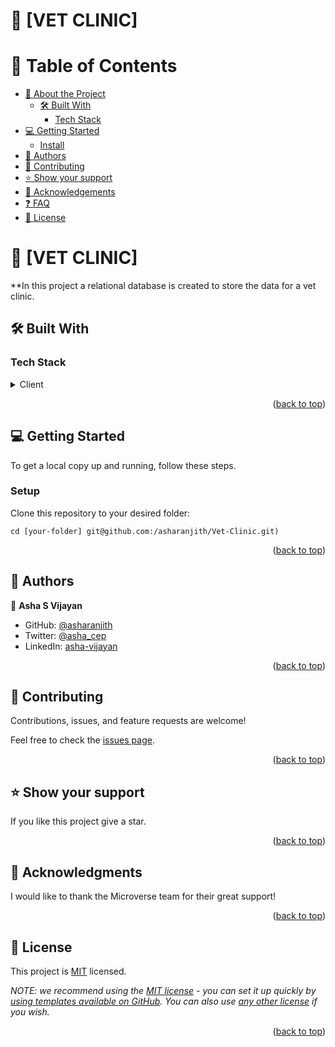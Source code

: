 # 📖 [VET CLINIC]

# 📗 Table of Contents

- [📖 About the Project](#about-project)
  - [🛠 Built With](#built-with)
    - [Tech Stack](#tech-stack) 
- [💻 Getting Started](#getting-started)
  - [Install](#install)
- [👥 Authors](#authors)
- [🤝 Contributing](#contributing)
- [⭐️ Show your support](#support)
- [🙏 Acknowledgements](#acknowledgements)
- [❓ FAQ](#faq)
- [📝 License](#license)

# 📖 [VET CLINIC] <a name="about-project"></a>

**In this project a relational database is created to store the data  for a vet clinic.

## 🛠 Built With <a name="built-with"></a>

### Tech Stack <a name="tech-stack"></a>

<details>
  <summary>Client</summary>
  <ul>
    <li><a href="https://www.postgresql.org/">PostgreSQL</a></li>
  </ul>
</details>

<p align="right">(<a href="#readme-top">back to top</a>)</p>

## 💻 Getting Started <a name="getting-started"></a>

To get a local copy up and running, follow these steps.

### Setup

Clone this repository to your desired folder:

`cd [your-folder] git@github.com:/asharanjith/Vet-Clinic.git)`

<p align="right">(<a href="#readme-top">back to top</a>)</p>


## 👥 Authors <a name="authors"></a>

👤 **Asha S Vijayan**

- GitHub: [@asharanjith](https://github.com/asharanjith)
- Twitter: [@asha_cep](https://twitter.com/asha_cep)
- LinkedIn: [asha-vijayan](https://www.linkedin.com/in/ashavijayan)


<p align="right">(<a href="#readme-top">back to top</a>)</p>


## 🤝 Contributing <a name="contributing"></a>

Contributions, issues, and feature requests are welcome!

Feel free to check the [issues page](../../issues/).

<p align="right">(<a href="#readme-top">back to top</a>)</p>


## ⭐️ Show your support <a name="support"></a>

If you like this project give a star.

<p align="right">(<a href="#readme-top">back to top</a>)</p>

## 🙏 Acknowledgments <a name="acknowledgements"></a>


I would like to thank the Microverse team for their great support!

<p align="right">(<a href="#readme-top">back to top</a>)</p>


## 📝 License <a name="license"></a>

This project is [MIT](./LICENSE) licensed.

_NOTE: we recommend using the [MIT license](https://choosealicense.com/licenses/mit/) - you can set it up quickly by [using templates available on GitHub](https://docs.github.com/en/communities/setting-up-your-project-for-healthy-contributions/adding-a-license-to-a-repository). You can also use [any other license](https://choosealicense.com/licenses/) if you wish._

<p align="right">(<a href="#readme-top">back to top</a>)</p>
